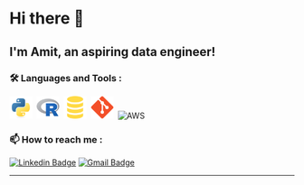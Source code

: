 # Hi there 👋

## I'm Amit, an aspiring data engineer!



### :hammer_and_wrench: Languages and Tools :

<img src="https://github.com/devicons/devicon/blob/master/icons/python/python-original.svg" title="Python" alt="Python" width="40" height="40"/>&nbsp;
<img src="https://github.com/devicons/devicon/blob/master/icons/r/r-original.svg" title="R" alt="R" width="40" height="40"/>&nbsp;
<img src="https://github.com/devicons/devicon/blob/master/icons/sql/sql-original.svg" title="SQL" alt="SQL" width="40" height="40"/>&nbsp;
<img src="https://github.com/devicons/devicon/blob/master/icons/git/git-original.svg" title="Git" alt="Git" width="40" height="40"/>&nbsp;
<img src="https://github.com/devicons/devicon/blob/master/icons/aws/aws-original.svg" title="AWS" alt="AWS" width="40" height="40"/>&nbsp;


### :mailbox: How to reach me :

[![Linkedin Badge](https://img.shields.io/badge/-Amit-blue?style=flat&logo=Linkedin&logoColor=white)](https://www.linkedin.com/in/amit-singh-69aa42a3/)
[![Gmail Badge](https://img.shields.io/badge/-Amit-c14438?style=flat&logo=Gmail&logoColor=white)](mailto:amitsingh1029@gmail.com)

---

